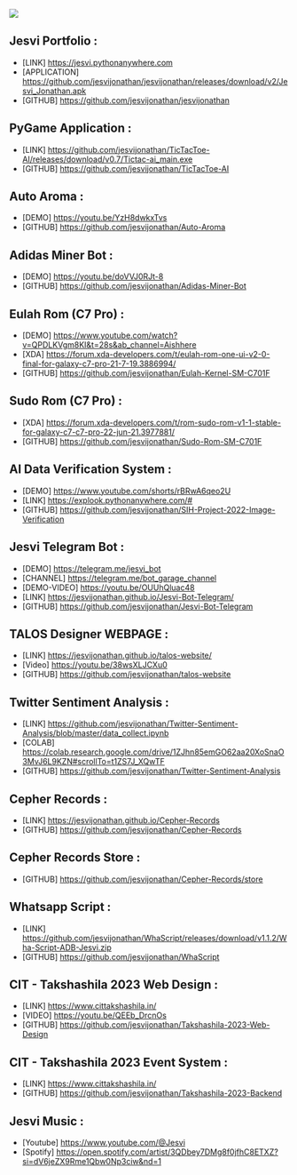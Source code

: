 

![](https://komarev.com/ghpvc/?username=jesvi)


## Jesvi Portfolio :<br>
* [LINK] https://jesvi.pythonanywhere.com
* [APPLICATION] https://github.com/jesvijonathan/jesvijonathan/releases/download/v2/Jesvi_Jonathan.apk
* [GITHUB] https://github.com/jesvijonathan/jesvijonathan

## PyGame Application : 
* [LINK] https://github.com/jesvijonathan/TicTacToe-AI/releases/download/v0.7/Tictac-ai_main.exe
* [GITHUB] https://github.com/jesvijonathan/TicTacToe-AI


## Auto Aroma :
* [DEMO] https://youtu.be/YzH8dwkxTvs
* [GITHUB] https://github.com/jesvijonathan/Auto-Aroma

## Adidas Miner Bot :
* [DEMO] https://youtu.be/doVVJ0RJt-8
* [GITHUB] https://github.com/jesvijonathan/Adidas-Miner-Bot


## Eulah Rom (C7 Pro) :
* [DEMO] https://www.youtube.com/watch?v=QPDLKVgm8KI&t=28s&ab_channel=Aishhere
* [XDA] https://forum.xda-developers.com/t/eulah-rom-one-ui-v2-0-final-for-galaxy-c7-pro-21-7-19.3886994/
* [GITHUB] https://github.com/jesvijonathan/Eulah-Kernel-SM-C701F

## Sudo Rom (C7 Pro) :
* [XDA] https://forum.xda-developers.com/t/rom-sudo-rom-v1-1-stable-for-galaxy-c7-c7-pro-22-jun-21.3977881/
* [GITHUB] https://github.com/jesvijonathan/Sudo-Rom-SM-C701F

## AI Data Verification System :
* [DEMO] https://www.youtube.com/shorts/rBRwA6qeo2U
* [LINK] https://explook.pythonanywhere.com/#
* [GITHUB] https://github.com/jesvijonathan/SIH-Project-2022-Image-Verification

## Jesvi Telegram Bot : 
* [DEMO] https://telegram.me/jesvi_bot
* [CHANNEL] https://telegram.me/bot_garage_channel
* [DEMO-VIDEO] https://youtu.be/OUUhQluac48
* [LINK] https://jesvijonathan.github.io/Jesvi-Bot-Telegram/
* [GITHUB] https://github.com/jesvijonathan/Jesvi-Bot-Telegram

## TALOS Designer WEBPAGE :
* [LINK] https://jesvijonathan.github.io/talos-website/
* [Video] https://youtu.be/38wsXLJCXu0
* [GITHUB] https://github.com/jesvijonathan/talos-website


## Twitter Sentiment Analysis : 
* [LINK] https://github.com/jesvijonathan/Twitter-Sentiment-Analysis/blob/master/data_collect.ipynb
* [COLAB] https://colab.research.google.com/drive/1ZJhn85emGO62aa20XoSnaO3MvJ6L9KZN#scrollTo=t1ZS7J_XQwTF
* [GITHUB] https://github.com/jesvijonathan/Twitter-Sentiment-Analysis

## Cepher Records : 
* [LINK] https://jesvijonathan.github.io/Cepher-Records
* [GITHUB] https://github.com/jesvijonathan/Cepher-Records

## Cepher Records Store : 
* [GITHUB] https://github.com/jesvijonathan/Cepher-Records/store

## Whatsapp Script :
* [LINK] https://github.com/jesvijonathan/WhaScript/releases/download/v1.1.2/Wha-Script-ADB-Jesvi.zip
* [GITHUB] https://github.com/jesvijonathan/WhaScript


## CIT - Takshashila 2023 Web Design :
* [LINK] https://www.cittakshashila.in/
* [VIDEO] https://youtu.be/QEEb_DrcnOs
* [GITHUB] https://github.com/jesvijonathan/Takshashila-2023-Web-Design

## CIT - Takshashila 2023 Event System : 
* [LINK] https://www.cittakshashila.in/
* [GITHUB]  https://github.com/jesvijonathan/Takshashila-2023-Backend


## Jesvi Music :
* [Youtube] https://www.youtube.com/@Jesvi
* [Spotify] https://open.spotify.com/artist/3QDbey7DMg8f0jfhC8ETXZ?si=dV6jeZX9Rme1Qbw0Np3ciw&nd=1


